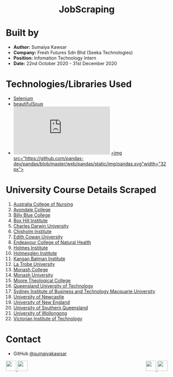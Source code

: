 <h1 align="center">JobScraping</h1>

# Built by
- **Author:** Sumaiya Kawsar
- **Company:** Fresh Futures Sdn Bhd (Seeka Technologies)
- **Position:** Infomation Technology Intern
- **Date:** 22nd October 2020 - 31st December 2020


# Technologies/Libraries Used
- [Selenium](https://www.selenium.dev/documentation/en/getting_started/)
- [beautifulSoup](https://www.crummy.com/software/BeautifulSoup/bs4/doc/)
- ![Pandas](https://pandas.pydata.org/pandas-docs/stable/user_guide/10min.html)
   <a href="https://pandas.pydata.org/pandas-docs/stable/user_guide/10min.html">
      <img src="https://github.com/pandas-dev/pandas/blob/master/web/pandas/static/img/pandas.svg"width="32px">
    </a>

# University Course Details Scraped
1. [Australia College of Nursing](https://github.com/sumaiyakawsar/JobScraping/tree/main/AustraliaCollegeofNursingScrape)
2. [Avondale College](https://github.com/sumaiyakawsar/JobScraping/tree/main/Avondale%20College)
3. [Billy Blue College](https://github.com/sumaiyakawsar/JobScraping/tree/main/BillyBlueScrape)
4. [Box Hill Institute](https://github.com/sumaiyakawsar/JobScraping/tree/main/BoxHillScrape)
5. [Charles Darwin University](https://github.com/sumaiyakawsar/JobScraping/tree/main/CDUScrape)
6. [Chisholm Institute](https://github.com/sumaiyakawsar/JobScraping/tree/main/ChisholmScrape)
7. [Edith Cowan University](https://github.com/sumaiyakawsar/JobScraping/tree/main/ECUScrape)
8. [Endeavour College of Natural Health](https://github.com/sumaiyakawsar/JobScraping/tree/main/EndeavourCNHScrape)
9. [Holmes Institute](https://github.com/sumaiyakawsar/JobScraping/tree/main/HolmesInstitute)
10. [Holmesglen Institute](https://github.com/sumaiyakawsar/JobScraping/tree/main/HolmesglenScrape)
11. [Kangan Batman Institute](https://github.com/sumaiyakawsar/JobScraping/tree/main/KanganScrape)
12. [La Trobe University](https://github.com/sumaiyakawsar/JobScraping/tree/main/LaTrobeScrape)
13. [Monash College](https://github.com/sumaiyakawsar/JobScraping/tree/main/MonashCollegeScrape)
14. [Monash University](https://github.com/sumaiyakawsar/JobScraping/tree/main/MonashScrape)
15. [Moore Theological College](https://github.com/sumaiyakawsar/JobScraping/tree/main/MooreScrape)
16. [Queensland University of Technology](https://github.com/sumaiyakawsar/JobScraping/tree/main/QUTScrape)
17. [Sydney Institute of Business and Technology Macquarie University](https://github.com/sumaiyakawsar/JobScraping/tree/main/SIBTScrape)
18. [University of Newcastle](https://github.com/sumaiyakawsar/JobScraping/tree/main/UNCScrap)
19. [University of New England](https://github.com/sumaiyakawsar/JobScraping/tree/main/UNEScrape)
20. [University of Southern Queensland](https://github.com/sumaiyakawsar/JobScraping/tree/main/USQScrape)
21. [University of Wollongong](https://github.com/sumaiyakawsar/JobScraping/tree/main/UWAscrape)
22. [Victorian Institute of Technology](https://github.com/sumaiyakawsar/JobScraping/tree/main/VITScrape)

# Contact
- GitHub [@sumaiyakawsar](https://github.com/sumaiyakawsar)

<div style="display:inline">
<div style="float:left">
<a href="https://en.wikipedia.org/wiki/HTML">
<img src="img/html_5_96px.png" width="32px">
</a>
<a href="https://sass-lang.com/">
<img src="img/sass_96px.png" width="32px"></a>
</div>
<div style="float:right">
    <a href="https://github.com/sumaiyakawsar/">
      <img src="img/github_32px.png" width="32px">
    </a>
    <a href="https://twitter.com/_SumaiyaKawsar_">
      <img src="img/twitter_48px.png"width="32px">
    </a>
</div>
</div>

